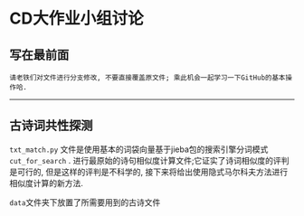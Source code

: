 # CD大作业小组讨论

## 写在最前面

    请老铁们对文件进行分支修改, 不要直接覆盖原文件; 乘此机会一起学习一下GitHub的基本操作哈.
---

## 古诗词共性探测

`txt_match.py`  文件是使用基本的词袋向量基于jieba包的搜索引擎分词模式`cut_for_search` . 进行最原始的诗句相似度计算文件;它证实了诗词相似度的评判是可行的, 但是这样的评判是不科学的, 接下来将给出使用隐式马尔科夫方法进行相似度计算的新方法.

`data`文件夹下放置了所需要用到的古诗文件

